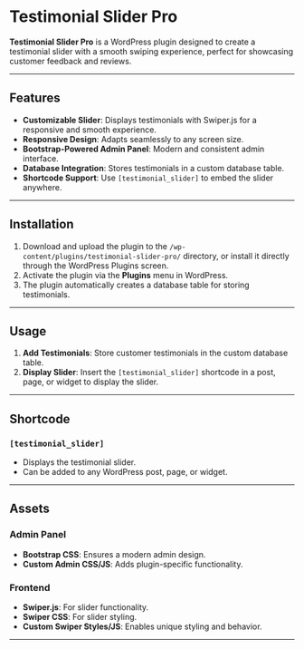 # Testimonial Slider Pro

**Testimonial Slider Pro** is a WordPress plugin designed to create a testimonial slider with a smooth swiping experience, perfect for showcasing customer feedback and reviews.

---

## Features

- **Customizable Slider**: Displays testimonials with Swiper.js for a responsive and smooth experience.
- **Responsive Design**: Adapts seamlessly to any screen size.
- **Bootstrap-Powered Admin Panel**: Modern and consistent admin interface.
- **Database Integration**: Stores testimonials in a custom database table.
- **Shortcode Support**: Use `[testimonial_slider]` to embed the slider anywhere.

---

## Installation

1. Download and upload the plugin to the `/wp-content/plugins/testimonial-slider-pro/` directory, or install it directly through the WordPress Plugins screen.
2. Activate the plugin via the **Plugins** menu in WordPress.
3. The plugin automatically creates a database table for storing testimonials.

---

## Usage

1. **Add Testimonials**: Store customer testimonials in the custom database table.
2. **Display Slider**: Insert the `[testimonial_slider]` shortcode in a post, page, or widget to display the slider.

---

## Shortcode

### `[testimonial_slider]`
- Displays the testimonial slider.  
- Can be added to any WordPress post, page, or widget.

---

## Assets

### Admin Panel
- **Bootstrap CSS**: Ensures a modern admin design.
- **Custom Admin CSS/JS**: Adds plugin-specific functionality.

### Frontend
- **Swiper.js**: For slider functionality.
- **Swiper CSS**: For slider styling.
- **Custom Swiper Styles/JS**: Enables unique styling and behavior.

---
